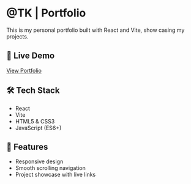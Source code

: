 # @TK | Portfolio

This is my personal portfolio built with React and Vite, show casing my projects.

## 🔗 Live Demo
[View Portfolio](https://tk-portfolio-dev.netlify.app)

## 🛠 Tech Stack
- React
- Vite
- HTML5 & CSS3
- JavaScript (ES6+)

## 📂 Features
- Responsive design
- Smooth scrolling navigation
- Project showcase with live links



